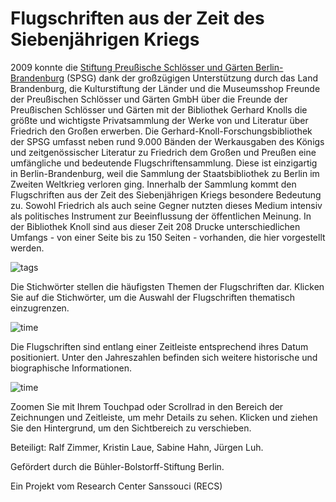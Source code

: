 # Flugschriften aus der Zeit des Siebenjährigen Kriegs

2009 konnte die [Stiftung Preußische Schlösser und Gärten Berlin-Brandenburg](https://www.spsg.de/) (SPSG) dank der großzügigen Unterstützung durch das Land Brandenburg, die Kulturstiftung der Länder und die Museumsshop Freunde der Preußischen Schlösser und Gärten GmbH über die Freunde der Preußischen Schlösser und Gärten mit der Bibliothek Gerhard Knolls die größte und wichtigste Privatsammlung der Werke von und Literatur über Friedrich den Großen erwerben. Die Gerhard-Knoll-Forschungsbibliothek der SPSG umfasst neben rund 9.000 Bänden der Werkausgaben des Königs und zeitgenössischer Literatur zu Friedrich dem Großen und Preußen eine umfängliche und bedeutende Flugschriftensammlung. Diese ist einzigartig in Berlin-Brandenburg, weil die Sammlung der Staatsbibliothek zu Berlin im Zweiten Weltkrieg verloren ging. Innerhalb der Sammlung kommt den Flugschriften aus der Zeit des Siebenjährigen Kriegs besondere Bedeutung zu. Sowohl Friedrich als auch seine Gegner nutzten dieses Medium intensiv als politisches Instrument zur Beeinflussung der öffentlichen Meinung. In der Bibliothek Knoll sind aus dieser Zeit 208 Drucke unterschiedlichen Umfangs - von einer Seite bis zu 150 Seiten - vorhanden, die hier vorgestellt werden.

![tags](img/infobar_tags.svg)

Die Stichwörter stellen die häufigsten Themen der Flugschriften dar. Klicken Sie auf die Stichwörter, um die Auswahl der Flugschriften thematisch einzugrenzen.

![time](img/infobar_time.svg)

Die Flugschriften sind entlang einer Zeitleiste entsprechend ihres Datum positioniert. Unter den Jahreszahlen befinden sich weitere historische und biographische Informationen.

![time](img/infobar_scroll.svg)

Zoomen Sie mit Ihrem Touchpad oder Scrollrad in den Bereich der Zeichnungen und Zeitleiste, um mehr Details zu sehen. Klicken und ziehen Sie den Hintergrund, um den Sichtbereich zu verschieben.

Beteiligt: Ralf Zimmer, Kristin Laue, Sabine Hahn, Jürgen Luh.

Gefördert durch die Bühler-Bolstorff-Stiftung Berlin.

Ein Projekt vom Research Center Sanssouci (RECS)